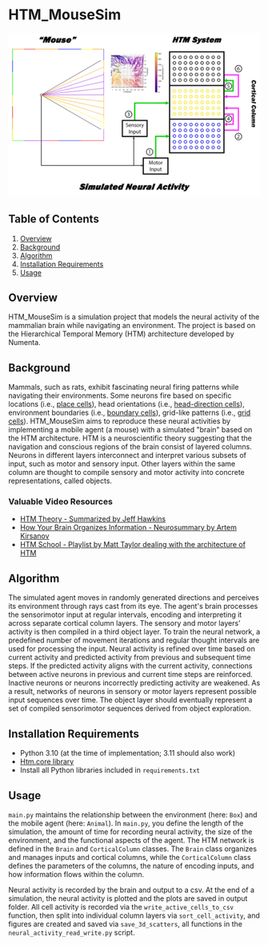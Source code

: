 
# HTM_MouseSim
![MouseSim.jpg](MouseSim.jpg)
## Table of Contents
1. [Overview](#overview) 
2. [Background](#background) 
3. [Algorithm](#algorithm) 
4. [Installation Requirements](#installation-requirements) 
5. [Usage](#usage) 

## Overview 
HTM_MouseSim is a simulation project that models the neural activity of the mammalian brain while navigating an environment. The project is based on the Hierarchical Temporal Memory (HTM) architecture developed by Numenta.

## Background 
Mammals, such as rats, exhibit fascinating neural firing patterns while navigating their environments. Some neurons fire based on specific locations (i.e., [place cells](https://en.wikipedia.org/wiki/Place_cell)), head orientations (i.e., [head-direction cells](https://en.wikipedia.org/wiki/Head_direction_cell)), environment boundaries (i.e., [boundary cells](https://en.wikipedia.org/wiki/Boundary_cell)), grid-like patterns (i.e., [grid cells](https://en.wikipedia.org/wiki/Grid_cell)). HTM_MouseSim aims to reproduce these neural activities by implementing a mobile agent (a mouse) with a simulated "brain" based on the HTM architecture. HTM is a neuroscientific theory suggesting that the navigation and conscious regions of the brain consist of layered columns. Neurons in different layers interconnect and interpret various subsets of input, such as motor and sensory input. Other layers within the same column are thought to compile sensory and motor activity into concrete representations, called objects. 

### Valuable Video Resources
- [HTM Theory - Summarized by Jeff Hawkins](https://www.youtube.com/watch?v=VqDVUWgJQPI)
- [How Your Brain Organizes Information - Neurosummary by Artem Kirsanov](https://www.youtube.com/watch?v=9qOaII_PzGY&t=1378s)
- [HTM School - Playlist by Matt Taylor dealing with the architecture of HTM](https://www.youtube.com/playlist?list=PL3yXMgtrZmDqhsFQzwUC9V8MeeVOQ7eZ9)

## Algorithm 
The simulated agent moves in randomly generated directions and perceives its environment through rays cast from its eye. The agent's brain processes the sensorimotor input at regular intervals, encoding and interpreting it across separate cortical column layers. The sensory and motor layers' activity is then compiled in a third object layer. To train the neural network, a predefined number of movement iterations and regular thought intervals are used for processing the input. Neural activity is refined over time based on current activity and predicted activity from previous and subsequent time steps. If the predicted activity aligns with the current activity, connections between active neurons in previous and current time steps are reinforced. Inactive neurons or neurons incorrectly predicting activity are weakened. As a result, networks of neurons in sensory or motor layers represent possible input sequences over time. The object layer should eventually represent a set of compiled sensorimotor sequences derived from object exploration. 

## Installation Requirements
- Python 3.10 (at the time of implementation; 3.11 should also work) 
- [Htm.core library](https://github.com/htm-community/htm.core) 
- Install all Python libraries included in `requirements.txt` 

## Usage 
`main.py` maintains the relationship between the environment (here: `Box`) and the mobile agent (here: `Animal`). In `main.py`, you define the length of the simulation, the amount of time for recording neural activity, the size of the environment, and the functional aspects of the agent. The HTM network is defined in the `Brain` and `CorticalColumn` classes. The `Brain` class organizes and manages inputs and cortical columns, while the `CorticalColumn` class defines the parameters of the columns, the nature of encoding inputs, and how information flows within the column.

Neural activity is recorded by the brain and output to a csv. At the end of a simulation, the neural activity is plotted and the plots are saved in output folder. All cell activity is recorded via the `write_active_cells_to_csv` function, then split into individual column layers via `sort_cell_activity`, and figures are created and saved via `save_3d_scatters`, all functions in the `neural_activity_read_write.py` script.